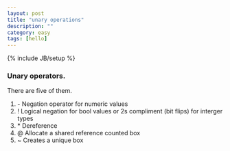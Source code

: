```yaml
---
layout: post
title: "unary operations"
description: ""
category: easy
tags: [hello]
---
```

{% include JB/setup %}

### Unary operators.

There are five of them.

1. \- Negation operator for numeric values
2. \! Logical negation for bool values or 2s compliment (bit flips) for interger types
3. \* Dereference
4. \@ Allocate a shared reference counted box
5. \~ Creates a unique box

